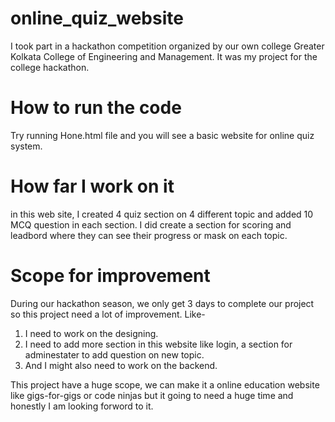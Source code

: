 # online_quiz_website
I took part in a hackathon competition organized by our own college Greater Kolkata College of Engineering and Management.  It was my project for the college hackathon.

# How to run the code
Try running Hone.html file and you will see a basic website for online quiz system.

# How far I work on it 
in this web site, I created 4 quiz section on 4 different topic and added 10 MCQ question in each section. I did create a section for scoring and leadbord where they can see their progress or mask on each topic.

# Scope for improvement
During our hackathon season, we only get 3 days to complete our project so this project need a lot of improvement. Like-
1. I need to work on the designing.
2. I need to add more section in this website like login, a section for adminestater to add question on new topic.
3. And I might also need to work on the backend.

This project have a huge scope, we can make it a online education website like gigs-for-gigs or code ninjas but it going to need a huge time and honestly I am looking forword to it.

